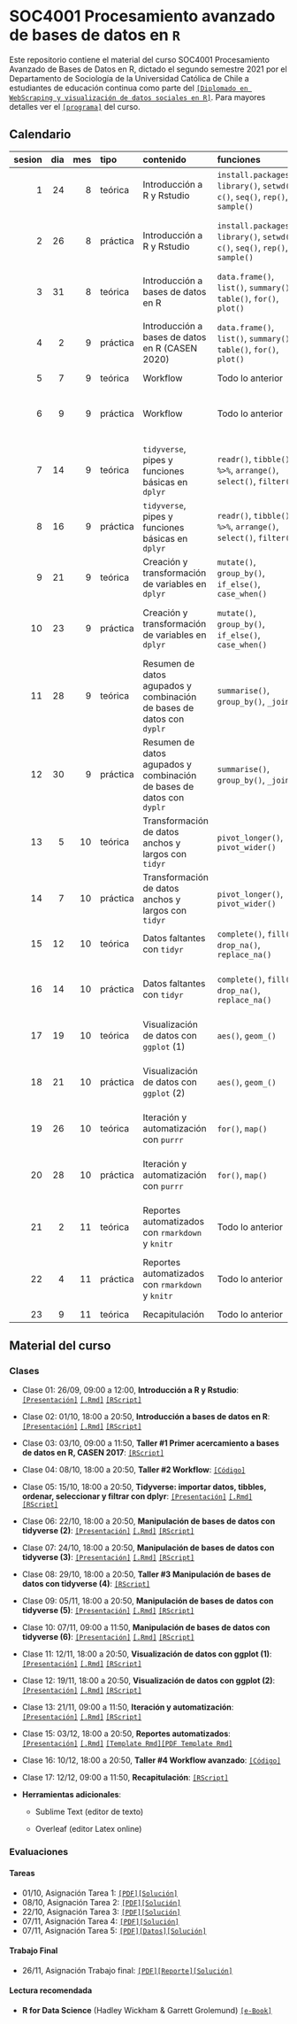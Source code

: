 # SOC4001 Procesamiento avanzado de bases de datos en `R`
Este repositorio contiene el material del curso SOC4001 Procesamiento Avanzado de Bases de Datos en R, dictado el segundo semestre 2021 por el Departamento de Sociología de la Universidad Católica de Chile a estudiantes de educación continua como parte del [`[Diplomado en WebScraping y visualización de datos sociales en R]`](https://educacioncontinua.uc.cl/43873-ficha-diplomado-en-webscraping-y-visualizacion-de-datos-sociales-en-r). Para mayores detalles ver el [`[programa]`](files/syllabus_soc4001.pdf) del curso.

## Calendario

| sesion| dia| mes|tipo     |contenido                                                             |funciones                                                                         |evaluaciones |zoom                                            |
|------:|---:|---:|:--------|:---------------------------------------------------------------------|:---------------------------------------------------------------------------------|:------------|:-----------------------------------------------|
|      1|  24|   8|teórica  |Introducción a R y Rstudio                                            |`install.packages()`, `library()`, `setwd()`, `c()`, `seq()`, `rep()`, `sample()` |             |[`[Link]`]()                                    |
|      2|  26|   8|práctica |Introducción a R y Rstudio                                            |`install.packages()`, `library()`, `setwd()`, `c()`, `seq()`, `rep()`, `sample()` |             |[`[Link G1]`]() [`[Link G2]`]() [`[Link G3]`]() |
|      3|  31|   8|teórica  |Introducción a bases de datos en R                                    |`data.frame()`, `list()`, `summary()`, `table()`, `for()`, `plot()`               |             |[`[Link]`]()                                    |
|      4|   2|   9|práctica |Introducción a bases de datos en R (CASEN 2020)                       |`data.frame()`, `list()`, `summary()`, `table()`, `for()`, `plot()`               |             |[`[Link G1]`]() [`[Link G2]`]() [`[Link G3]`]() |
|      5|   7|   9|teórica  |Workflow                                                              |Todo lo anterior                                                                  |Tarea 1      |[`[Link]`]()                                    |
|      6|   9|   9|práctica |Workflow                                                              |Todo lo anterior                                                                  |             |[`[Link G1]`]() [`[Link G2]`]() [`[Link G3]`]() |
|      7|  14|   9|teórica  |`tidyverse`, pipes y funciones básicas en `dplyr`                     |`readr()`, `tibble()`, `%>%`, `arrange()`, `select()`, `filter()`                 |Tarea 2      |[`[Link]`]()                                    |
|      8|  16|   9|práctica |`tidyverse`, pipes y funciones básicas en `dplyr`                     |`readr()`, `tibble()`, `%>%`, `arrange()`, `select()`, `filter()`                 |             |[`[Link G1]`]() [`[Link G2]`]() [`[Link G3]`]() |
|      9|  21|   9|teórica  |Creación y transformación de variables en `dplyr`                     |`mutate()`, `group_by()`, `if_else()`, `case_when()`                              |             |[`[Link]`]()                                    |
|     10|  23|   9|práctica |Creación y transformación de variables en `dplyr`                     |`mutate()`, `group_by()`, `if_else()`, `case_when()`                              |             |[`[Link G1]`]() [`[Link G2]`]() [`[Link G3]`]() |
|     11|  28|   9|teórica  |Resumen de datos agupados y combinación de bases de datos con `dyplr` |`summarise()`, `group_by()`, `_join()`                                            |Tarea 3      |[`[Link]`]()                                    |
|     12|  30|   9|práctica |Resumen de datos agupados y combinación de bases de datos con `dyplr` |`summarise()`, `group_by()`, `_join()`                                            |             |[`[Link G1]`]() [`[Link G2]`]() [`[Link G3]`]() |
|     13|   5|  10|teórica  |Transformación de datos anchos y largos con `tidyr`                   |`pivot_longer()`, `pivot_wider()`                                                 |             |[`[Link]`]()                                    |
|     14|   7|  10|práctica |Transformación de datos anchos y largos con `tidyr`                   |`pivot_longer()`, `pivot_wider()`                                                 |             |[`[Link G1]`]() [`[Link G2]`]() [`[Link G3]`]() |
|     15|  12|  10|teórica  |Datos faltantes con `tidyr`                                           |`complete()`, `fill()`, `drop_na()`, `replace_na()`                               |             |[`[Link]`]()                                    |
|     16|  14|  10|práctica |Datos faltantes con `tidyr`                                           |`complete()`, `fill()`, `drop_na()`, `replace_na()`                               |             |[`[Link G1]`]() [`[Link G2]`]() [`[Link G3]`]() |
|     17|  19|  10|teórica  |Visualización de datos con `ggplot` (1)                               |`aes()`, `geom_()`                                                                |Tarea 4      |[`[Link]`]()                                    |
|     18|  21|  10|práctica |Visualización de datos con `ggplot` (2)                               |`aes()`, `geom_()`                                                                |             |[`[Link G1]`]() [`[Link G2]`]() [`[Link G3]`]() |
|     19|  26|  10|teórica  |Iteración y automatización con `purrr`                                |`for()`, `map()`                                                                  |Tarea 5      |[`[Link]`]()                                    |
|     20|  28|  10|práctica |Iteración y automatización con `purrr`                                |`for()`, `map()`                                                                  |             |[`[Link G1]`]() [`[Link G2]`]() [`[Link G3]`]() |
|     21|   2|  11|teórica  |Reportes automatizados con `rmarkdown` y `knitr`                      |Todo lo anterior                                                                  |             |[`[Link]`]()                                    |
|     22|   4|  11|práctica |Reportes automatizados con `rmarkdown` y `knitr`                      |Todo lo anterior                                                                  |             |[`[Link G1]`]() [`[Link G2]`]() [`[Link G3]`]() |
|     23|   9|  11|teórica  |Recapitulación                                                        |Todo lo anterior                      


## Material del curso

### Clases

- Clase 01: 26/09, 09:00 a 12:00, **Introducción a R y Rstudio**: [`[Presentación]`](https://mebucca.github.io/dar_soc4001/slides/class_1/class_1#1) [`[.Rmd]`](slides/class_1/class_1.Rmd) [`[RScript]`](slides/class_1/class_1.R) 

- Clase 02: 01/10, 18:00 a 20:50, **Introducción a bases de datos en R**: [`[Presentación]`](https://mebucca.github.io/dar_soc4001/slides/class_2/class_2#1) [`[.Rmd]`](slides/class_2/class_2.Rmd) [`[RScript]`](slides/class_2/class_2.R) 

- Clase 03: 03/10, 09:00 a 11:50, **Taller #1 Primer acercamiento a bases de datos en R, CASEN 2017**: [`[RScript]`](slides/class_3/class_3.R) 

- Clase 04: 08/10, 18:00 a 20:50, **Taller #2 Workflow**: [`[Código]`](slides/class_4/workflow.zip)

- Clase 05: 15/10, 18:00 a 20:50, **Tidyverse: importar datos, tibbles, ordenar, seleccionar y filtrar con dplyr**: [`[Presentación]`](https://mebucca.github.io/dar_soc4001/slides/class_5/class_5#1) [`[.Rmd]`](slides/class_5/class_5.Rmd) [`[RScript]`](slides/class_5/class_5.R)

- Clase 06: 22/10, 18:00 a 20:50, **Manipulación de bases de datos con tidyverse (2)**: [`[Presentación]`](https://mebucca.github.io/dar_soc4001/slides/class_6/class_6#1) [`[.Rmd]`](slides/class_6/class_6.Rmd) [`[RScript]`](slides/class_6/class_6.R)
 
- Clase 07: 24/10, 18:00 a 20:50, **Manipulación de bases de datos con tidyverse (3)**: [`[Presentación]`](https://mebucca.github.io/dar_soc4001/slides/class_7/class_7#1) [`[.Rmd]`](slides/class_7/class_7.Rmd) [`[RScript]`](slides/class_7/class_7.R)

- Clase 08: 29/10, 18:00 a 20:50, **Taller #3 Manipulación de bases de datos con tidyverse (4)**: [`[RScript]`](slides/class_8/class_8.R)

- Clase 09: 05/11, 18:00 a 20:50, **Manipulación de bases de datos con tidyverse (5)**: [`[Presentación]`](https://mebucca.github.io/dar_soc4001/slides/class_9/class_9#1) [`[.Rmd]`](slides/class_9/class_9.Rmd) [`[RScript]`](slides/class_9/class_9.R) 

- Clase 10: 07/11, 09:00 a 11:50, **Manipulación de bases de datos con tidyverse (6)**: [`[Presentación]`](https://mebucca.github.io/dar_soc4001/slides/class_10/class_10#1) [`[.Rmd]`](slides/class_10/class_10.Rmd) [`[RScript]`](slides/class_10/class_10.R) 

- Clase 11: 12/11, 18:00 a 20:50, **Visualización de datos con ggplot (1)**: [`[Presentación]`](https://mebucca.github.io/dar_soc4001/slides/class_11/class_11#1) [`[.Rmd]`](slides/class_11/class_11.Rmd) [`[RScript]`](slides/class_11/class_11.R)

- Clase 12: 19/11, 18:00 a 20:50, **Visualización de datos con ggplot (2)**: [`[Presentación]`](https://mebucca.github.io/dar_soc4001/slides/class_12/class_12#1) [`[.Rmd]`](slides/class_12/class_12.Rmd) [`[RScript]`](slides/class_12/class_12.R)

- Clase 13: 21/11, 09:00 a 11:50, **Iteración y automatización**: [`[Presentación]`](https://mebucca.github.io/dar_soc4001/slides/class_13/class_13#1) [`[.Rmd]`](slides/class_13/class_13.Rmd) [`[RScript]`](slides/class_13/class_13.R)

- Clase 15: 03/12, 18:00 a 20:50, **Reportes automatizados**: [`[Presentación]`](https://mebucca.github.io/dar_soc4001/slides/class_15/class_15#1) [`[.Rmd]`](slides/class_15/class_15.Rmd) [`[Template Rmd]`](slides/class_15/class_15_template.Rmd)[`[PDF Template Rmd]`](slides/class_15/class_15_template.pdf)

- Clase 16: 10/12, 18:00 a 20:50, **Taller #4 Workflow avanzado**: [`[Código]`](slides/class_16/workflow_adv.zip)

- Clase 17: 12/12, 09:00 a 11:50, **Recapitulación**: [`[RScript]`](slides/class_17/class_17.R)


- **Herramientas adicionales**:

  - Sublime Text (editor de texto)

  - Overleaf (editor Latex online)


### Evaluaciones 

#### Tareas 

- 01/10, Asignación Tarea 1: [`[PDF]`](homework/t_1.pdf)[`[Solución]`](homework/t_1_answers.pdf)
- 08/10, Asignación Tarea 2: [`[PDF]`](homework/t_2.pdf)[`[Solución]`](homework/t2_answers.zip)  
- 22/10, Asignación Tarea 3: [`[PDF]`](homework/t_3.pdf)[`[Solución]`](homework/t_3_answers.pdf)
- 07/11, Asignación Tarea 4: [`[PDF]`](homework/t_4.pdf)[`[Solución]`](homework/t_4_answers.pdf)
- 07/11, Asignación Tarea 5: [`[PDF]`](homework/t_5.pdf)[`[Datos]`](slides/class_12/covid_data.csv)[`[Solución]`](homework/t_5_answers.pdf)


#### Trabajo Final

- 26/11, Asignación Trabajo final: [`[PDF]`](homework/tf.pdf)[`[Reporte]`](homework/tf_reporte.pdf)[`[Solución]`](homework/tf_answers.zip)  

#### Lectura recomendada

- **R for Data Science** (Hadley Wickham & Garrett Grolemund) [`[e-Book]`](https://r4ds.had.co.nz/)



